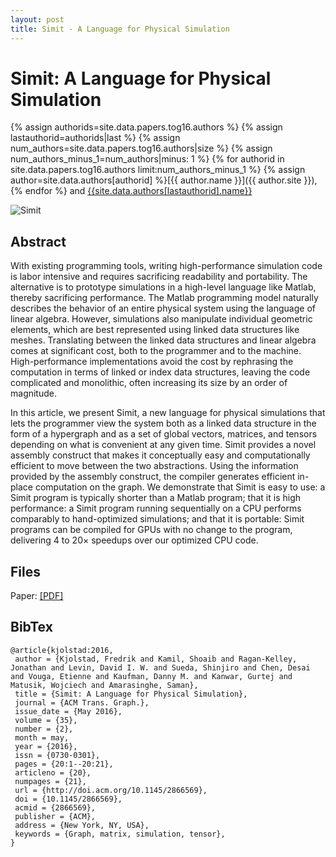 ```yaml
---
layout: post
title: Simit - A Language for Physical Simulation
---
```

Simit: A Language for Physical Simulation
=========================================

{% assign authorids=site.data.papers.tog16.authors %}
{% assign lastauthorid=authorids|last %}
{% assign num_authors=site.data.papers.tog16.authors|size %}
{% assign num_authors_minus_1=num_authors|minus: 1 %}
{% for authorid in site.data.papers.tog16.authors limit:num_authors_minus_1 %} {% assign author=site.data.authors[authorid] %}[{{ author.name }}]({{ author.site }}), {% endfor %} and 
[{{site.data.authors[lastauthorid].name}}]({{site.data.authors[lastauthorid].site}})

![Simit](http://groups.csail.mit.edu/commit/images/simit.jpg)

## Abstract
With existing programming tools, writing high-performance simulation code is labor intensive and requires sacrificing readability and portability. The alternative is to prototype simulations in a high-level language like Matlab, thereby sacrificing performance. The Matlab programming model naturally describes the behavior of an entire physical system using the language of linear algebra. However, simulations also manipulate individual geometric elements, which are best represented using linked data structures like meshes. Translating between the linked data structures and linear algebra comes at significant cost, both to the programmer and to the machine. High-performance implementations avoid the cost by rephrasing the computation in terms of linked or index data structures, leaving the code complicated and monolithic, often increasing its size by an order of magnitude.

In this article, we present Simit, a new language for physical simulations that lets the programmer view the system both as a linked data structure in the form of a hypergraph and as a set of global vectors, matrices, and tensors depending on what is convenient at any given time. Simit provides a novel assembly construct that makes it conceptually easy and computationally efficient to move between the two abstractions. Using the information provided by the assembly construct, the compiler generates efficient in-place computation on the graph. We demonstrate that Simit is easy to use: a Simit program is typically shorter than a Matlab program; that it is high performance: a Simit program running sequentially on a CPU performs comparably to hand-optimized simulations; and that it is portable: Simit programs can be compiled for GPUs with no change to the program, delivering 4 to 20× speedups over our optimized CPU code.

## Files
Paper: [[PDF]](http://groups.csail.mit.edu/commit/papers/2016/simit.pdf)

## BibTex
    @article{kjolstad:2016,
     author = {Kjolstad, Fredrik and Kamil, Shoaib and Ragan-Kelley, Jonathan and Levin, David I. W. and Sueda, Shinjiro and Chen, Desai and Vouga, Etienne and Kaufman, Danny M. and Kanwar, Gurtej and Matusik, Wojciech and Amarasinghe, Saman},
     title = {Simit: A Language for Physical Simulation},
     journal = {ACM Trans. Graph.},
     issue_date = {May 2016},
     volume = {35},
     number = {2},
     month = may,
     year = {2016},
     issn = {0730-0301},
     pages = {20:1--20:21},
     articleno = {20},
     numpages = {21},
     url = {http://doi.acm.org/10.1145/2866569},
     doi = {10.1145/2866569},
     acmid = {2866569},
     publisher = {ACM},
     address = {New York, NY, USA},
     keywords = {Graph, matrix, simulation, tensor},
    }

